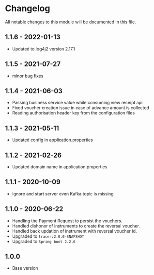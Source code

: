 # Changelog
All notable changes to this module will be documented in this file.

## 1.1.6 - 2022-01-13
- Updated to log4j2 version 2.17.1

## 1.1.5 - 2021-07-27
- minor bug fixes

## 1.1.4 - 2021-06-03
- Passing business service value while consuming view receipt api
- Fixed voucher creation issue in case of advance amount is collected
- Reading authorisation header key from the configuration files

## 1.1.3 - 2021-05-11
- Updated config in application.properties

## 1.1.2 - 2021-02-26
- Updated domain name in application.properties

## 1.1.1 - 2020-10-09
- Ignore and start server even Kafka topic is missing

## 1.1.0 - 2020-06-22

- Handling the Payment Request to persist the vouchers.
- Handled dishonor of instruments to create the reversal voucher.
- Handled back updation of instrument with reversal voucher id.
- Upgraded to `tracer:2.0.0-SNAPSHOT`
- Upgraded to `Spring boot 2.2.6`

## 1.0.0

- Base version
